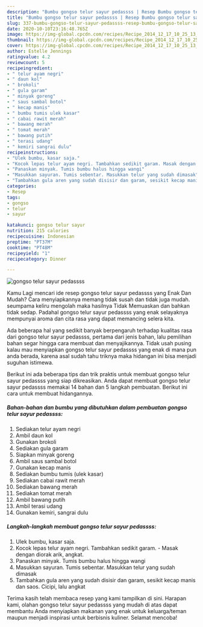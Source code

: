 ```yaml
---
description: "Bumbu gongso telur sayur pedassss | Resep Bumbu gongso telur sayur pedassss Yang Enak Dan Lezat"
title: "Bumbu gongso telur sayur pedassss | Resep Bumbu gongso telur sayur pedassss Yang Enak Dan Lezat"
slug: 337-bumbu-gongso-telur-sayur-pedassss-resep-bumbu-gongso-telur-sayur-pedassss-yang-enak-dan-lezat
date: 2020-10-10T23:16:48.765Z
image: https://img-global.cpcdn.com/recipes/Recipe_2014_12_17_10_25_13_262_65f2d363e3c728ad99ca/751x532cq70/gongso-telur-sayur-pedassss-foto-resep-utama.jpg
thumbnail: https://img-global.cpcdn.com/recipes/Recipe_2014_12_17_10_25_13_262_65f2d363e3c728ad99ca/751x532cq70/gongso-telur-sayur-pedassss-foto-resep-utama.jpg
cover: https://img-global.cpcdn.com/recipes/Recipe_2014_12_17_10_25_13_262_65f2d363e3c728ad99ca/751x532cq70/gongso-telur-sayur-pedassss-foto-resep-utama.jpg
author: Estelle Jennings
ratingvalue: 4.2
reviewcount: 5
recipeingredient:
- " telur ayam negri"
- " daun kol"
- " brokoli"
- " gula garam"
- " minyak goreng"
- " saus sambal botol"
- " kecap manis"
- " bumbu tumis ulek kasar"
- " cabai rawit merah"
- " bawang merah"
- " tomat merah"
- " bawang putih"
- " terasi udang"
- " kemiri sangrai dulu"
recipeinstructions:
- "Ulek bumbu, kasar saja."
- "Kocok lepas telur ayam negri. Tambahkan sedikit garam. Masak dengan diorak arik, angkat."
- "Panaskan minyak. Tumis bumbu halus hingga wangi"
- "Masukkan sayuran. Tumis sebentar. Masukkan telur yang sudah dimasak"
- "Tambahkan gula aren yang sudah disisir dan garam, sesikit kecap manis dan saos. Cicipi, lalu angkat"
categories:
- Resep
tags:
- gongso
- telur
- sayur

katakunci: gongso telur sayur 
nutrition: 215 calories
recipecuisine: Indonesian
preptime: "PT37M"
cooktime: "PT48M"
recipeyield: "1"
recipecategory: Dinner

---
```



![gongso telur sayur pedassss](https://img-global.cpcdn.com/recipes/Recipe_2014_12_17_10_25_13_262_65f2d363e3c728ad99ca/751x532cq70/gongso-telur-sayur-pedassss-foto-resep-utama.jpg)

Kamu Lagi mencari ide resep gongso telur sayur pedassss yang Enak Dan Mudah? Cara menyiapkannya memang tidak susah dan tidak juga mudah. seumpama keliru mengolah maka hasilnya Tidak Memuaskan dan bahkan tidak sedap. Padahal gongso telur sayur pedassss yang enak selayaknya mempunyai aroma dan cita rasa yang dapat memancing selera kita.



Ada beberapa hal yang sedikit banyak berpengaruh terhadap kualitas rasa dari gongso telur sayur pedassss, pertama dari jenis bahan, lalu pemilihan bahan segar hingga cara membuat dan menyajikannya. Tidak usah pusing kalau mau menyiapkan gongso telur sayur pedassss yang enak di mana pun anda berada, karena asal sudah tahu triknya maka hidangan ini bisa menjadi suguhan istimewa.


Berikut ini ada beberapa tips dan trik praktis untuk membuat gongso telur sayur pedassss yang siap dikreasikan. Anda dapat membuat gongso telur sayur pedassss memakai 14 bahan dan 5 langkah pembuatan. Berikut ini cara untuk membuat hidangannya.

<!--inarticleads1-->

##### Bahan-bahan dan bumbu yang dibutuhkan dalam pembuatan gongso telur sayur pedassss:

1. Sediakan  telur ayam negri
1. Ambil  daun kol
1. Gunakan  brokoli
1. Sediakan  gula garam
1. Siapkan  minyak goreng
1. Ambil  saus sambal botol
1. Gunakan  kecap manis
1. Sediakan  bumbu tumis (ulek kasar)
1. Sediakan  cabai rawit merah
1. Sediakan  bawang merah
1. Sediakan  tomat merah
1. Ambil  bawang putih
1. Ambil  terasi udang
1. Gunakan  kemiri, sangrai dulu




<!--inarticleads2-->

##### Langkah-langkah membuat gongso telur sayur pedassss:

1. Ulek bumbu, kasar saja.
1. Kocok lepas telur ayam negri. Tambahkan sedikit garam. - Masak dengan diorak arik, angkat.
1. Panaskan minyak. Tumis bumbu halus hingga wangi
1. Masukkan sayuran. Tumis sebentar. Masukkan telur yang sudah dimasak
1. Tambahkan gula aren yang sudah disisir dan garam, sesikit kecap manis dan saos. Cicipi, lalu angkat




Terima kasih telah membaca resep yang kami tampilkan di sini. Harapan kami, olahan gongso telur sayur pedassss yang mudah di atas dapat membantu Anda menyiapkan makanan yang enak untuk keluarga/teman maupun menjadi inspirasi untuk berbisnis kuliner. Selamat mencoba!

